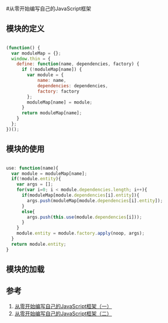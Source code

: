 #从零开始编写自己的JavaScript框架



## 模块的定义

```js

(function() {
  var moduleMap = {};
  window.thin = {
    define: function(name, dependencies, factory) {
      if (!moduleMap[name]) {
        var module = {
            name: name,
            dependencies: dependencies,
            factory: factory
        };
        moduleMap[name] = module;
      }
      return moduleMap[name];
    }
  };
})();

```
## 模块的使用

```js

use: function(name){
  var module = moduleMap[name];
  if(!module.entity){
    var args = [];
    for(var i=0; i < module.dependencies.length; i++){
      if(moduleMap[module.dependencies[i].entity]){
        args.push(moduleMap[module.dependencies[i].entity]);
      }
      else{
        args.push(this.use(module.dependencies[i]));
      }
    }
    module.entity = module.factory.apply(noop, args);
  }
  return module.entity;
}

```

## 模块的加载




## 参考
1. [从零开始编写自己的JavaScript框架（一）](http://blog.xufei.gitpress.org/~posts/2013-07-01-%E4%BB%8E%E9%9B%B6%E5%BC%80%E5%A7%8B%E7%BC%96%E5%86%99%E8%87%AA%E5%B7%B1%E7%9A%84JavaScript%E6%A1%86%E6%9E%B6%EF%BC%88%E4%B8%80%EF%BC%89.md)
2. [从零开始编写自己的JavaScript框架（二）](http://blog.xufei.gitpress.org/~posts/2013-07-10-%E4%BB%8E%E9%9B%B6%E5%BC%80%E5%A7%8B%E7%BC%96%E5%86%99%E8%87%AA%E5%B7%B1%E7%9A%84JavaScript%E6%A1%86%E6%9E%B6%EF%BC%88%E4%BA%8C%EF%BC%89.md)